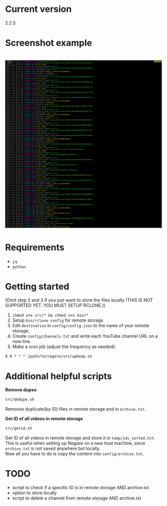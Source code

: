 # Current version
2.2.5

# Screenshot example
<h1 align="center">
  <img width="600" src="ss.png"></img>
</h1>

# Requirements
- `jq`
- `python`

# Getting started

(Omit step 2 and 3 if you just want to store the files locally (THIS IS NOT SUPPORTED YET. YOU MUST SETUP RCLONE.))

1. `chmod u+x src/* && chmod u+x bin/*`
2. Setup `bin/rclone config` for remote storage.
3. Edit `destination` in `config/config.json` to the name of your remote storage.
4. Create `config/channels.txt` and write each YouTube channel URL on a new line.
5. Make a cron job (adjust the frequency as needed).
```
0 0 * * * /path/to/nagare/src/upkeep.sh
```

# Additional helpful scripts

**Remove dupes**
```bash
src/dedupe.sh
```
Removes duplicate(by ID) files in remote storage and in `archive.txt`.

**Get ID of all videos in remote storage**
```bash
src/getid.sh
```
Get ID of all videos in remote storage and store it in `temp/ids_sorted.txt`.  
This is useful when setting up *Nagare* on a new host machine, since `archive.txt` is not saved anywhere but locally.  
Now all you have to do is copy the content into `config/archive.txt`.

# TODO

- script to check if a specific ID is in remote storage AND archive.txt
- option to store locally
- script to delete a channel from remote storage AND archive.txt
